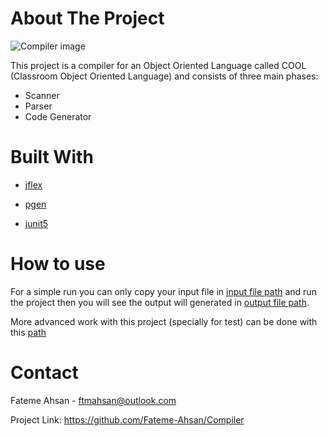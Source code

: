 # About The Project

![Compiler image](https://media.geeksforgeeks.org/wp-content/uploads/compileProcess.jpg)

This project is a compiler for an Object Oriented Language called COOL (Classroom Object Oriented Language) and consists of three main phases: 
- Scanner
- Parser 
- Code Generator

# Built With

 - [jflex](https://www.jflex.de/)

 - [pgen](https://github.com/Borjianamin98/PGen)

 - [junit5](https://junit.org/junit5/)

# How to use

For a simple run you can only copy your input file in [input file path](src/main/java/t1.cool) and run the project then you will see the output will generated in [output file path](src/main/java/t1.s).

More advanced work with this project (specially for test) can be done with this [path](src/main/test)

# Contact

Fateme Ahsan - ftmahsan@outlook.com

Project Link: https://github.com/Fateme-Ahsan/Compiler
